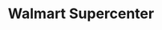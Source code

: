 ---
title: "Walmart Supercenter"
url: /atlanta/walmart-supercenter-gresham-road-southeast/
shop: supermarket
---